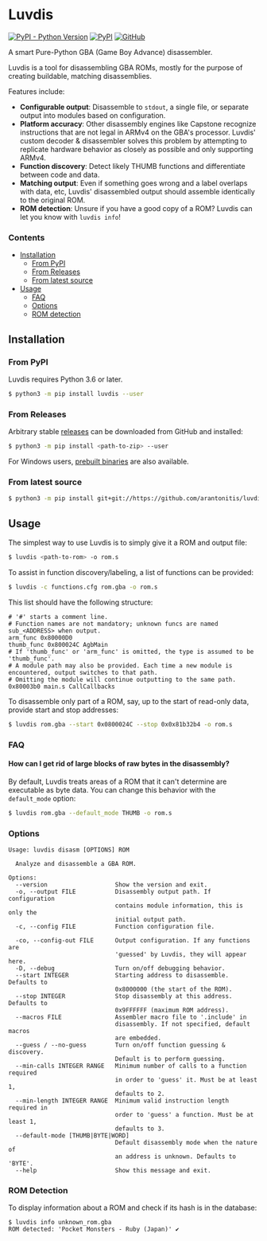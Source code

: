 # Luvdis
[![PyPI - Python Version](https://img.shields.io/pypi/pyversions/luvdis?logo=python&style=for-the-badge)](https://www.python.org/downloads/)
[![PyPI](https://img.shields.io/pypi/v/luvdis?logo=pypi&logoColor=yellow&style=for-the-badge)](https://pypi.org/project/Luvdis/)
[![GitHub](https://img.shields.io/github/license/arantonitis/luvdis?style=for-the-badge)](https://github.com/arantonitis/luvdis/blob/master/LICENSE)

A smart Pure-Python GBA (Game Boy Advance) disassembler.

Luvdis is a tool for disassembling GBA ROMs, mostly for the purpose of creating buildable, matching disassemblies.

Features include:
* **Configurable output**: Disassemble to `stdout`, a single file, or separate output into modules based on configuration.
* **Platform accuracy**: Other disassembly engines like Capstone recognize instructions that are not legal in ARMv4 on the GBA's processor. Luvdis' custom decoder & disassembler solves this problem by attempting to replicate hardware behavior as closely as possible and only supporting ARMv4.
* **Function discovery**: Detect likely THUMB functions and differentiate between code and data.
* **Matching output**: Even if something goes wrong and a label overlaps with data, etc, Luvdis' disassembled output should assemble identically to the original ROM.
* **ROM detection**: Unsure if you have a good copy of a ROM? Luvdis can let you know with `luvdis info`!

### Contents

- [Installation](#installation)
   - [From PyPI](#from-pypi)
   - [From Releases](#from-releases)
   - [From latest source](#from-latest-source)
- [Usage](#usage)
  - [FAQ](#faq)
  - [Options](#options)
  - [ROM detection](#rom-detection)


## Installation

### From PyPI
Luvdis requires Python 3.6 or later.

```sh
$ python3 -m pip install luvdis --user
```

### From Releases
Arbitrary stable [releases](https://github.com/arantonitis/luvdis/releases/latest) can be downloaded from GitHub and installed:
```sh
$ python3 -m pip install <path-to-zip> --user
```

For Windows users, [prebuilt binaries](https://github.com/arantonitis/luvdis/releases/latest) are also available.

### From latest source
```sh
$ python3 -m pip install git+git://https://github.com/arantonitis/luvdis#egg=luvdis
```

## Usage
The simplest way to use Luvdis is to simply give it a ROM and output file:
```sh
$ luvdis <path-to-rom> -o rom.s
```

To assist in function discovery/labeling, a list of functions can be provided:
```sh
$ luvdis -c functions.cfg rom.gba -o rom.s
```

This list should have the following structure:
```
# '#' starts a comment line.
# Function names are not mandatory; unknown funcs are named sub_<ADDRESS> when output.
arm_func 0x80000D0
thumb_func 0x800024C AgbMain
# If 'thumb_func' or 'arm_func' is omitted, the type is assumed to be 'thumb_func'.
# A module path may also be provided. Each time a new module is encountered, output switches to that path.
# Omitting the module will continue outputting to the same path.
0x80003b0 main.s CallCallbacks
```

To disassemble only part of a ROM, say, up to the start of read-only data, provide start and stop addresses:
```sh
$ luvdis rom.gba --start 0x0800024C --stop 0x0x81b32b4 -o rom.s
```

### FAQ

#### How can I get rid of large blocks of raw bytes in the disassembly?

By default, Luvdis treats areas of a ROM that it can't determine are executable as byte data. You can change this behavior
with the `default_mode` option:

```sh
$ luvdis rom.gba --default_mode THUMB -o rom.s
```

### Options

```
Usage: luvdis disasm [OPTIONS] ROM

  Analyze and disassemble a GBA ROM.

Options:
  --version                   Show the version and exit.
  -o, --output FILE           Disassembly output path. If configuration
                              contains module information, this is only the
                              initial output path.
  -c, --config FILE           Function configuration file.

  -co, --config-out FILE      Output configuration. If any functions are
                              'guessed' by Luvdis, they will appear here.
  -D, --debug                 Turn on/off debugging behavior.
  --start INTEGER             Starting address to disassemble. Defaults to
                              0x8000000 (the start of the ROM).
  --stop INTEGER              Stop disassembly at this address. Defaults to
                              0x9FFFFFF (maximum ROM address).
  --macros FILE               Assembler macro file to '.include' in
                              disassembly. If not specified, default macros
                              are embedded.
  --guess / --no-guess        Turn on/off function guessing & discovery.
                              Default is to perform guessing.
  --min-calls INTEGER RANGE   Minimum number of calls to a function required
                              in order to 'guess' it. Must be at least 1,
                              defaults to 2.
  --min-length INTEGER RANGE  Minimum valid instruction length required in
                              order to 'guess' a function. Must be at least 1,
                              defaults to 3.
  --default-mode [THUMB|BYTE|WORD]
                              Default disassembly mode when the nature of
                              an address is unknown. Defaults to 'BYTE'.
  --help                      Show this message and exit.
```

### ROM Detection
To display information about a ROM and check if its hash is in the database:
```
$ luvdis info unknown_rom.gba
ROM detected: 'Pocket Monsters - Ruby (Japan)' ✔
```
